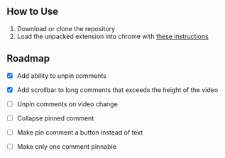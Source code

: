 ## How to Use
1. Download or clone the repository
2. Load the unpacked extension into chrome with [these instructions](https://developer.chrome.com/docs/extensions/get-started/tutorial/hello-world#load-unpacked)

## Roadmap

- [x] Add ability to unpin comments

- [x] Add scrollbar to long comments that exceeds the height of the video
- [ ] Unpin comments on video change
- [ ] Collapse pinned comment
- [ ] Make pin comment a button instead of text
- [ ] Make only one comment pinnable

